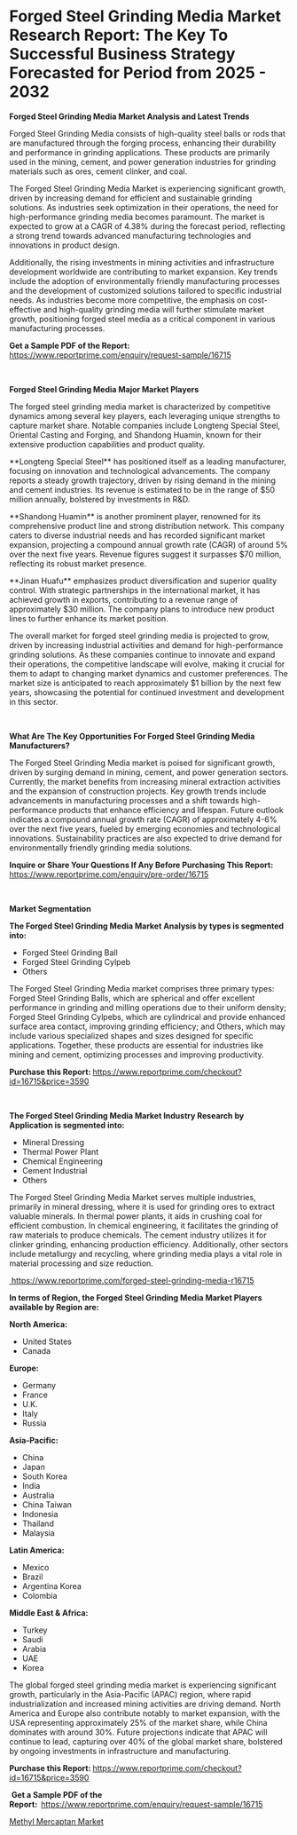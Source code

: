 <p><h1>Forged Steel Grinding Media Market Research Report: The Key To Successful Business Strategy Forecasted for Period from 2025 - 2032</h1></p><p><strong>Forged Steel Grinding Media Market Analysis and Latest Trends</strong></p>
<p><p>Forged Steel Grinding Media consists of high-quality steel balls or rods that are manufactured through the forging process, enhancing their durability and performance in grinding applications. These products are primarily used in the mining, cement, and power generation industries for grinding materials such as ores, cement clinker, and coal. </p><p>The Forged Steel Grinding Media Market is experiencing significant growth, driven by increasing demand for efficient and sustainable grinding solutions. As industries seek optimization in their operations, the need for high-performance grinding media becomes paramount. The market is expected to grow at a CAGR of 4.38% during the forecast period, reflecting a strong trend towards advanced manufacturing technologies and innovations in product design.</p><p>Additionally, the rising investments in mining activities and infrastructure development worldwide are contributing to market expansion. Key trends include the adoption of environmentally friendly manufacturing processes and the development of customized solutions tailored to specific industrial needs. As industries become more competitive, the emphasis on cost-effective and high-quality grinding media will further stimulate market growth, positioning forged steel media as a critical component in various manufacturing processes.</p></p>
<p><strong>Get a Sample PDF of the Report:&nbsp;</strong> <a href="https://www.reportprime.com/enquiry/request-sample/16715?utm_campaign=3509&utm_medium=2&utm_source=Github&utm_content=ia&utm_term=18032025&utm_id=forged-steel-grinding-media">https://www.reportprime.com/enquiry/request-sample/16715</a></p>
<p>&nbsp;</p>
<p><strong>Forged Steel Grinding Media Major Market Players</strong></p>
<p><p>The forged steel grinding media market is characterized by competitive dynamics among several key players, each leveraging unique strengths to capture market share. Notable companies include Longteng Special Steel, Oriental Casting and Forging, and Shandong Huamin, known for their extensive production capabilities and product quality.</p><p>**Longteng Special Steel** has positioned itself as a leading manufacturer, focusing on innovation and technological advancements. The company reports a steady growth trajectory, driven by rising demand in the mining and cement industries. Its revenue is estimated to be in the range of $50 million annually, bolstered by investments in R&D.</p><p>**Shandong Huamin** is another prominent player, renowned for its comprehensive product line and strong distribution network. This company caters to diverse industrial needs and has recorded significant market expansion, projecting a compound annual growth rate (CAGR) of around 5% over the next five years. Revenue figures suggest it surpasses $70 million, reflecting its robust market presence.</p><p>**Jinan Huafu** emphasizes product diversification and superior quality control. With strategic partnerships in the international market, it has achieved growth in exports, contributing to a revenue range of approximately $30 million. The company plans to introduce new product lines to further enhance its market position.</p><p>The overall market for forged steel grinding media is projected to grow, driven by increasing industrial activities and demand for high-performance grinding solutions. As these companies continue to innovate and expand their operations, the competitive landscape will evolve, making it crucial for them to adapt to changing market dynamics and customer preferences. The market size is anticipated to reach approximately $1 billion by the next few years, showcasing the potential for continued investment and development in this sector.</p></p>
<p>&nbsp;</p>
<p><strong>What Are The Key Opportunities For Forged Steel Grinding Media Manufacturers?</strong></p>
<p><p>The Forged Steel Grinding Media market is poised for significant growth, driven by surging demand in mining, cement, and power generation sectors. Currently, the market benefits from increasing mineral extraction activities and the expansion of construction projects. Key growth trends include advancements in manufacturing processes and a shift towards high-performance products that enhance efficiency and lifespan. Future outlook indicates a compound annual growth rate (CAGR) of approximately 4-6% over the next five years, fueled by emerging economies and technological innovations. Sustainability practices are also expected to drive demand for environmentally friendly grinding media solutions.</p></p>
<p><strong>Inquire or Share Your Questions If Any Before Purchasing This Report:</strong> <a href="https://www.reportprime.com/enquiry/pre-order/16715?utm_campaign=3509&utm_medium=2&utm_source=Github&utm_content=ia&utm_term=18032025&utm_id=forged-steel-grinding-media">https://www.reportprime.com/enquiry/pre-order/16715</a></p>
<p>&nbsp;</p>
<p><strong>Market Segmentation</strong></p>
<p><strong>The Forged Steel Grinding Media Market Analysis by types is segmented into:</strong></p>
<p><ul><li>Forged Steel Grinding Ball</li><li>Forged Steel Grinding Cylpeb</li><li>Others</li></ul></p>
<p><p>The Forged Steel Grinding Media market comprises three primary types: Forged Steel Grinding Balls, which are spherical and offer excellent performance in grinding and milling operations due to their uniform density; Forged Steel Grinding Cylpebs, which are cylindrical and provide enhanced surface area contact, improving grinding efficiency; and Others, which may include various specialized shapes and sizes designed for specific applications. Together, these products are essential for industries like mining and cement, optimizing processes and improving productivity.</p></p>
<p><strong>Purchase this Report:&nbsp;</strong><a href="https://www.reportprime.com/checkout?id=16715&price=3590&utm_campaign=3509&utm_medium=2&utm_source=Github&utm_content=ia&utm_term=18032025&utm_id=forged-steel-grinding-media">https://www.reportprime.com/checkout?id=16715&price=3590</a></p>
<p>&nbsp;</p>
<p><strong>The Forged Steel Grinding Media Market Industry Research by Application is segmented into:</strong></p>
<p><ul><li>Mineral Dressing</li><li>Thermal Power Plant</li><li>Chemical Engineering</li><li>Cement Industrial</li><li>Others</li></ul></p>
<p><p>The Forged Steel Grinding Media Market serves multiple industries, primarily in mineral dressing, where it is used for grinding ores to extract valuable minerals. In thermal power plants, it aids in crushing coal for efficient combustion. In chemical engineering, it facilitates the grinding of raw materials to produce chemicals. The cement industry utilizes it for clinker grinding, enhancing production efficiency. Additionally, other sectors include metallurgy and recycling, where grinding media plays a vital role in material processing and size reduction.</p></p>
<p><a href="https://www.reportprime.com/forged-steel-grinding-media-r16715?utm_campaign=3509&utm_medium=2&utm_source=Github&utm_content=ia&utm_term=18032025&utm_id=forged-steel-grinding-media">&nbsp;https://www.reportprime.com/forged-steel-grinding-media-r16715</a></p>
<p><strong>In terms of Region, the Forged Steel Grinding Media Market Players available by Region are:</strong></p>
<p>
    <p> <strong> North America: </strong>
        <ul>
            <li>United States</li>
            <li>Canada</li>
        </ul>
        </p> 
    <p> <strong> Europe: </strong>
        <ul>
            <li>Germany</li>
            <li>France</li>
            <li>U.K.</li>
            <li>Italy</li>
            <li>Russia</li>
        </ul>
        </p> 
    <p> <strong> Asia-Pacific: </strong>
        <ul>
            <li>China</li>
            <li>Japan</li>
            <li>South Korea</li>
            <li>India</li>
            <li>Australia</li>
            <li>China Taiwan</li>
            <li>Indonesia</li>
            <li>Thailand</li>
            <li>Malaysia</li>
        </ul>
        </p> 
    <p> <strong> Latin America: </strong>
        <ul>
            <li>Mexico</li>
            <li>Brazil</li>
            <li>Argentina Korea</li>
            <li>Colombia</li>
        </ul>
        </p> 
    <p> <strong> Middle East & Africa: </strong>
        <ul>
            <li>Turkey</li>
            <li>Saudi</li>
            <li>Arabia</li>
            <li>UAE</li>
            <li>Korea</li>
        </ul>
    </p>
    </p>
<p><p>The global forged steel grinding media market is experiencing significant growth, particularly in the Asia-Pacific (APAC) region, where rapid industrialization and increased mining activities are driving demand. North America and Europe also contribute notably to market expansion, with the USA representing approximately 25% of the market share, while China dominates with around 30%. Future projections indicate that APAC will continue to lead, capturing over 40% of the global market share, bolstered by ongoing investments in infrastructure and manufacturing.</p></p>
<p><strong>Purchase this Report: </strong><a href="https://www.reportprime.com/checkout?id=16715&price=3590&utm_campaign=3509&utm_medium=2&utm_source=Github&utm_content=ia&utm_term=18032025&utm_id=forged-steel-grinding-media">https://www.reportprime.com/checkout?id=16715&price=3590</a></p>
<p>&nbsp;<strong>Get a Sample PDF of the Report:&nbsp;&nbsp;</strong><a href="https://www.reportprime.com/enquiry/request-sample/16715?utm_campaign=3509&utm_medium=2&utm_source=Github&utm_content=ia&utm_term=18032025&utm_id=forged-steel-grinding-media">https://www.reportprime.com/enquiry/request-sample/16715</a></p>
<p><strong></strong></p>
<p><p><a href="https://github.com/lillybosakoi/Market-Research-Report-List-1/blob/main/methyl-mercaptan-market.md?utm_campaign=3509&utm_medium=2&utm_source=Github&utm_content=ia&utm_term=18032025&utm_id=forged-steel-grinding-media">Methyl Mercaptan Market</a></p></p>